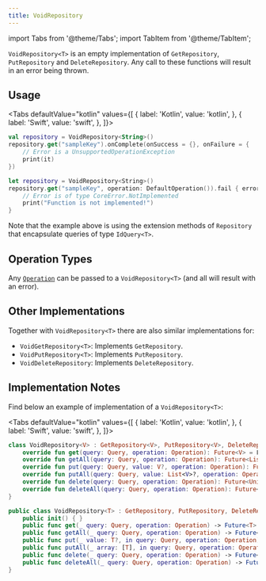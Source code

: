 ```yaml
---
title: VoidRepository
---
```


import Tabs from '@theme/Tabs';
import TabItem from '@theme/TabItem';

`VoidRepository<T>` is an empty implementation of `GetRepository`, `PutRepository` and `DeleteRepository`. Any call to these functions will result in an error being thrown.

## Usage

<Tabs defaultValue="kotlin" values={[
    { label: 'Kotlin', value: 'kotlin', },
    { label: 'Swift', value: 'swift', },
]}>
<TabItem value="kotlin">

```kotlin
val repository = VoidRepository<String>()
repository.get("sampleKey").onComplete(onSuccess = {}, onFailure = {
    // Error is a UnsupportedOperationException
    print(it)
})
```

</TabItem>
<TabItem value="swift">

```swift
let repository = VoidRepository<String>()
repository.get("sampleKey", operation: DefaultOperation()).fail { error in
    // Error is of type CoreError.NotImplemented
    print("Function is not implemented!")
}
```

</TabItem>
</Tabs>

Note that the example above is using the extension methods of `Repository` that encapsulate queries of type `IdQuery<T>`.

## Operation Types

Any [`Operation`](operation.md) can be passed to a `VoidRepository<T>` (and all will result with an error).

## Other Implementations

Together with `VoidRepository<T>` there are also similar implementations for:

- `VoidGetRepository<T>`: Implements `GetRepository`.
- `VoidPutRepository<T>`: Implements `PutRepository`.
- `VoidDeleteRepository`: Implements `DeleteRepository`.

## Implementation Notes

Find below an example of implementation of a `VoidRepository<T>`:

<Tabs defaultValue="kotlin" values={[
    { label: 'Kotlin', value: 'kotlin', },
    { label: 'Swift', value: 'swift', },
]}>
<TabItem value="kotlin">

```kotlin
class VoidRepository<V> : GetRepository<V>, PutRepository<V>, DeleteRepository {
    override fun get(query: Query, operation: Operation): Future<V> = Future { notSupportedOperation() }
    override fun getAll(query: Query, operation: Operation): Future<List<V>> = Future { notSupportedOperation() }
    override fun put(query: Query, value: V?, operation: Operation): Future<V> = Future { notSupportedOperation() }
    override fun putAll(query: Query, value: List<V>?, operation: Operation): Future<List<V>> = Future { notSupportedOperation() }
    override fun delete(query: Query, operation: Operation): Future<Unit> = Future { notSupportedOperation() }
    override fun deleteAll(query: Query, operation: Operation): Future<Unit> = Future { notSupportedOperation() }
}
```

</TabItem>
<TabItem value="swift">

```swift
public class VoidRepository<T> : GetRepository, PutRepository, DeleteRepository {
    public init() { }
    public func get(_ query: Query, operation: Operation) -> Future<T> { return Future(CoreError.NotImplemented()) }
    public func getAll(_ query: Query, operation: Operation) -> Future<[T]> { return Future(CoreError.NotImplemented()) }
    public func put(_ value: T?, in query: Query, operation: Operation) -> Future<T> { return Future(CoreError.NotImplemented()) }
    public func putAll(_ array: [T], in query: Query, operation: Operation) -> Future<[T]> { return Future(CoreError.NotImplemented()) }
    public func delete(_ query: Query, operation: Operation) -> Future<Void> { return Future(CoreError.NotImplemented()) }
    public func deleteAll(_ query: Query, operation: Operation) -> Future<Void> { return Future(CoreError.NotImplemented()) }
}
```

</TabItem>
</Tabs>
